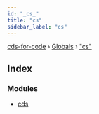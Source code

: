 ```yaml
---
id: "_cs_"
title: "cs"
sidebar_label: "cs"
---
```


[cds-for-code](../index.md) › [Globals](../globals.md) › ["cs"](_cs_.md)

## Index

### Modules

* [cds](_cs_.cds.md)
